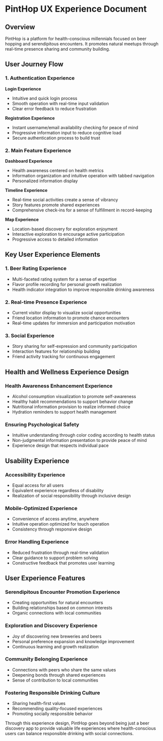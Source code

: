 # PintHop UX Experience Document

## Overview

PintHop is a platform for health-conscious millennials focused on beer hopping and serendipitous encounters. It promotes natural meetups through real-time presence sharing and community building.

## User Journey Flow

### 1. Authentication Experience
**Login Experience**
- Intuitive and quick login process
- Smooth operation with real-time input validation
- Clear error feedback to reduce frustration

**Registration Experience**
- Instant username/email availability checking for peace of mind
- Progressive information input to reduce cognitive load
- Secure authentication process to build trust

### 2. Main Feature Experience
**Dashboard Experience**
- Health awareness centered on health metrics
- Information organization and intuitive operation with tabbed navigation
- Personalized information display

**Timeline Experience**
- Real-time social activities create a sense of vibrancy
- Story features promote shared experiences
- Comprehensive check-ins for a sense of fulfillment in record-keeping

**Map Experience**
- Location-based discovery for exploration enjoyment
- Interactive exploration to encourage active participation
- Progressive access to detailed information

## Key User Experience Elements

### 1. Beer Rating Experience
- Multi-faceted rating system for a sense of expertise
- Flavor profile recording for personal growth realization
- Health indicator integration to improve responsible drinking awareness

### 2. Real-time Presence Experience
- Current visitor display to visualize social opportunities
- Friend location information to promote chance encounters
- Real-time updates for immersion and participation motivation

### 3. Social Experience
- Story sharing for self-expression and community participation
- Interaction features for relationship building
- Friend activity tracking for continuous engagement

## Health and Wellness Experience Design

### Health Awareness Enhancement Experience
- Alcohol consumption visualization to promote self-awareness
- Healthy habit recommendations to support behavior change
- Nutritional information provision to realize informed choice
- Hydration reminders to support health management

### Ensuring Psychological Safety
- Intuitive understanding through color coding according to health status
- Non-judgmental information presentation to provide peace of mind
- Experience design that respects individual pace

## Usability Experience

### Accessibility Experience
- Equal access for all users
- Equivalent experience regardless of disability
- Realization of social responsibility through inclusive design

### Mobile-Optimized Experience
- Convenience of access anytime, anywhere
- Intuitive operation optimized for touch operation
- Consistency through responsive design

### Error Handling Experience
- Reduced frustration through real-time validation
- Clear guidance to support problem solving
- Constructive feedback that promotes user learning

## User Experience Features

### Serendipitous Encounter Promotion Experience
- Creating opportunities for natural encounters
- Building relationships based on common interests
- Organic connections with local communities

### Exploration and Discovery Experience
- Joy of discovering new breweries and beers
- Personal preference expansion and knowledge improvement
- Continuous learning and growth realization

### Community Belonging Experience
- Connections with peers who share the same values
- Deepening bonds through shared experiences
- Sense of contribution to local communities

### Fostering Responsible Drinking Culture
- Sharing health-first values
- Recommending quality-focused experiences
- Promoting socially responsible behavior

Through this experience design, PintHop goes beyond being just a beer discovery app to provide valuable life experiences where health-conscious users can balance responsible drinking with social connections.